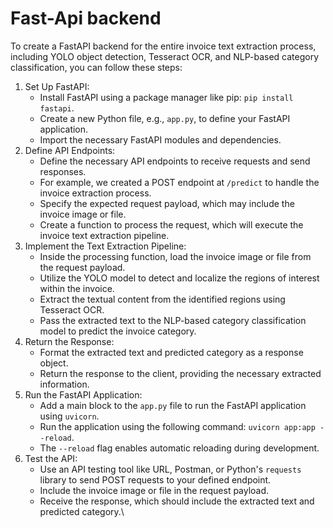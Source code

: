 # Fast-Api backend

To create a FastAPI backend for the entire invoice text extraction process, including YOLO object detection, Tesseract OCR, and NLP-based category classification, you can follow these steps:

1. Set Up FastAPI:
   * Install FastAPI using a package manager like pip: `pip install fastapi`.
   * Create a new Python file, e.g., `app.py`, to define your FastAPI application.
   * Import the necessary FastAPI modules and dependencies.
2. Define API Endpoints:
   * Define the necessary API endpoints to receive requests and send responses.
   * For example, we created a POST endpoint at `/predict` to handle the invoice extraction process.
   * Specify the expected request payload, which may include the invoice image or file.
   * Create a function to process the request, which will execute the invoice text extraction pipeline.
3. Implement the Text Extraction Pipeline:
   * Inside the processing function, load the invoice image or file from the request payload.
   * Utilize the YOLO model to detect and localize the regions of interest within the invoice.
   * Extract the textual content from the identified regions using Tesseract OCR.
   * Pass the extracted text to the NLP-based category classification model to predict the invoice category.
4. Return the Response:
   * Format the extracted text and predicted category as a response object.
   * Return the response to the client, providing the necessary extracted information.
5. Run the FastAPI Application:
   * Add a main block to the `app.py` file to run the FastAPI application using `uvicorn`.
   * Run the application using the following command: `uvicorn app:app --reload`.
   * The `--reload` flag enables automatic reloading during development.
6. Test the API:
   * Use an API testing tool like URL, Postman, or Python's `requests` library to send POST requests to your defined endpoint.
   * Include the invoice image or file in the request payload.
   * Receive the response, which should include the extracted text and predicted category.\

